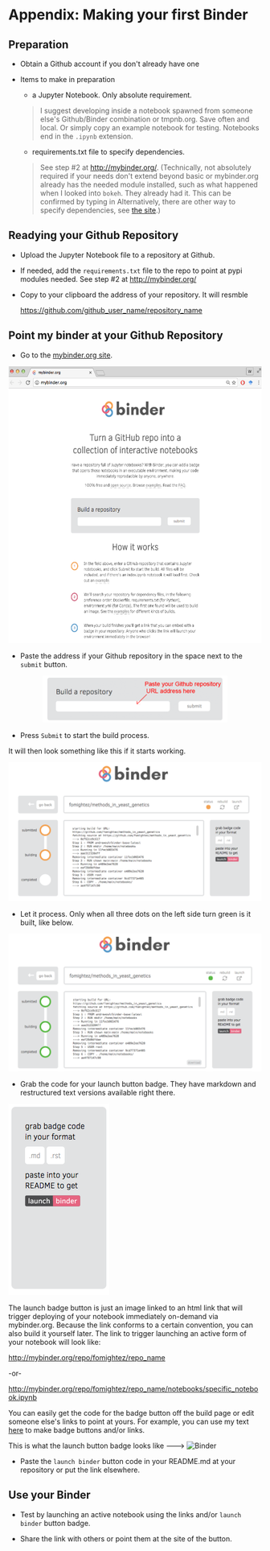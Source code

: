 # Appendix: Making your first Binder

## Preparation

- Obtain a Github account if you don't already have one

- Items to make in preparation

	- a Jupyter Notebook. Only absolute requirement.

	> I suggest developing inside a notebook spawned from someone else's Github/Binder combination or tmpnb.org. Save often and local. Or simply copy an example notebook for testing. Notebooks end in the `.ipynb` extension.

	- requirements.txt file to specify dependencies.

	> See step #2 at http://mybinder.org/. (Technically, not absolutely required if your needs don't extend beyond basic or mybinder.org already has the needed module installed, such as what happened when I looked into `bokeh`. They already had it. This can be confirmed by typing in Alternatively, there are other way to specify dependencies, see [the site](http://mybinder.org/).)

## Readying your Github Repository

- Upload the Jupyter Notebook file to a repository at Github.

- If needed, add the `requirements.txt` file to the repo to point at pypi modules needed. See step #2 at http://mybinder.org/

- Copy to your clipboard the address of your repository. It will resmble

	https://github.com/github_user_name/repository_name



## Point my binder at your Github Repository

- Go to the [mybinder.org site](mybinder.org).

<center><a href="example.com"><img src="images/mybinder.org%20page%20for%20making%20image.png" width="550" height="550"/></a></center>

- Paste the address if your Github repository in the space next to the `submit` button.


<center><img src="images/mybinder.org%20page%20submit%20slot%20highlight.png" width="368" height="93"/></center>

- Press `Submit` to start the build process.

It will then look something like this if it starts working.

![building](images/binder%20being%20built.png)

- Let it process. Only when all three dots on the left side turn green is it built, like below.


![when done building](images/binder%20built.png)

- Grab the code for your launch button badge. They have markdown and restructured text versions available right there.

![badge code area](images/grab%20badge%20code%20area%20from%20mybinder.org%20build.png)

The launch badge button is just an image linked to an html link that will trigger deploying of your notebook immediately on-demand via mybinder.org. Because the link conforms to a certain convention, you can also build it yourself later. The link to trigger launching an active form of your notebook will look like:

http://mybinder.org/repo/fomightez/repo_name

-or-

http://mybinder.org/repo/fomightez/repo_name/notebooks/specific_notebook.ipynb

You can easily get the code for the badge button off the build page or edit someone else's links to point at yours. For example, you can use my text [here](https://github.com/fomightez/uscad16) to make badge buttons and/or links.

This is what the launch button badge looks like ---> ![Binder](http://mybinder.org/badge.svg)

- Paste the `launch binder` button code in your README.md at your repository or put the link elsewhere.



## Use your Binder

- Test by launching an active notebook using the links and/or `launch binder` button badge.

- Share the link with others or point them at the site of the button.

